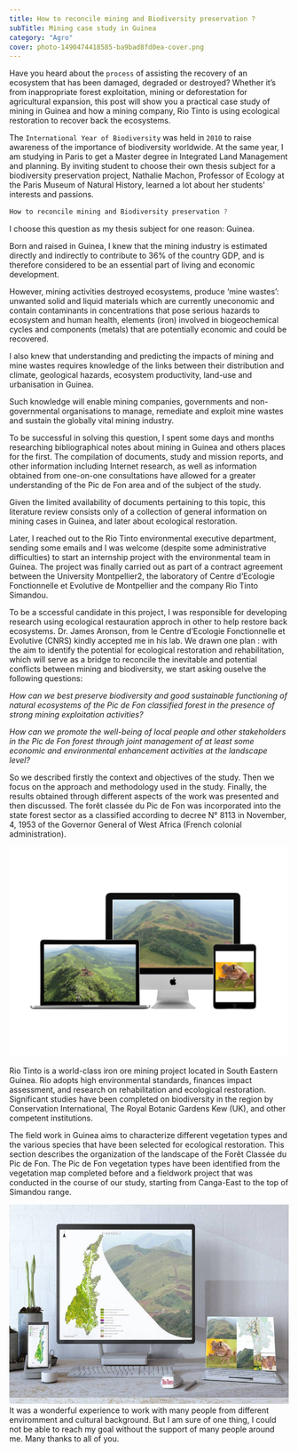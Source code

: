 ```yaml
---
title: How to reconcile mining and Biodiversity preservation ?
subTitle: Mining case study in Guinea
category: "Agro"
cover: photo-1490474418585-ba9bad8fd0ea-cover.png
---
```


Have you heard about the `process` of assisting the recovery of an ecosystem that has been damaged, degraded or destroyed? Whether it’s from inappropriate forest exploitation, mining or deforestation for agricultural expansion, this post will show you a practical case study of mining in Guinea and how a mining company, Rio Tinto is using ecological restoration to recover back the ecosystems.

The `International Year of Biodiversity` was held in `2010` to raise awareness of the importance of biodiversity worldwide. At the same year, I am studying in Paris to get a Master degree in Integrated Land Management and planning. By inviting student to choose their own thesis subject for a biodiversity preservation project, Nathalie Machon, Professor of Ecology at the Paris Museum of Natural History, learned a lot about her students' interests and passions.

```javascript
How to reconcile mining and Biodiversity preservation ?
```

I choose this question as my thesis subject for one reason: Guinea.

Born and raised in Guinea, I knew that the mining industry is estimated directly and indirectly to contribute to 36% of the country GDP, and is therefore considered to be an essential part of living and economic development.

However, mining activities destroyed ecosystems, produce ‘mine wastes’: unwanted solid and liquid materials which are currently uneconomic and contain contaminants in concentrations that pose serious hazards to ecosystem and human health, elements (iron) involved in biogeochemical cycles and components (metals) that are potentially economic and could be recovered.

I also knew that understanding and predicting the impacts of mining and mine wastes requires
knowledge of the links between their distribution and climate, geological hazards, ecosystem productivity, land-use and urbanisation in Guinea.

Such knowledge will enable mining companies, governments and non-governmental organisations to manage, remediate and exploit mine wastes and sustain the globally vital mining industry.

To be successful in solving this question, I spent some days and months researching bibliographical notes about mining in Guinea and others places for the first. The compilation of documents, study and mission reports, and other information including Internet research, as well as information obtained from one-on-one consultations have
allowed for a greater understanding of the Pic de Fon area and of the subject of the study.

Given the limited availability of documents pertaining to this topic, this literature review consists only of a collection of general information on mining cases in Guinea, and later about ecological restoration.

Later, I reached out to the Rio Tinto environmental executive department, sending some emails and I was welcome (despite some administrative difficulties) to start an internship project with the environmental team in Guinea.
The project was finally carried out as part of a contract agreement between the University Montpellier2, the laboratory of Centre d’Ecologie Fonctionnelle et Evolutive de Montpellier and the company Rio Tinto Simandou.

To be a sccessful candidate in this project, I was responsible for developing research using ecological restauration approch in other to help restore back ecosystems. Dr. James Aronson, from le Centre d’Ecologie Fonctionnelle et Evolutive (CNRS) kindly accepted me in his lab. We drawn one plan : with the aim to identify the potential for ecological restoration and rehabilitation, which will serve as a bridge to reconcile the inevitable and potential conflicts between mining and biodiversity, we start asking ouselve the following questions:

_How can we best preserve biodiversity and good sustainable functioning of natural ecosystems of the Pic de Fon classified forest in the presence of strong mining exploitation activities?_

_How can we promote the well-being of local people and other stakeholders in the Pic de Fon forest through joint management of at least some economic and environmental enhancement activities at the landscape level?_

So we described firstly the context and objectives of the study. Then we focus on the approach and methodology used in the study. Finally, the results obtained through different aspects of the work was presented and then discussed.
The forêt classée du Pic de Fon was incorporated into the state forest sector as a classified according to decree N° 8113 in November, 4, 1953 of the Governor General of West Africa (French colonial administration).

![unsplash.com](./photo-1490474418585-ba9bad8fd0eadfs.png)

Rio Tinto is a world-class iron ore mining project located in South Eastern Guinea. Rio adopts high environmental standards, finances impact assessment, and research on rehabilitation and ecological restoration. Significant studies have been completed on biodiversity in the region by Conservation International, The Royal Botanic Gardens Kew (UK), and other competent institutions.

The field work in Guinea aims to characterize different vegetation types and the various species that have been selected for ecological restoration. This section describes the organization of the landscape of the Forêt Classée du Pic de Fon. The Pic de Fon vegetation types have been identified from the vegetation map completed before and a fieldwork project that was conducted in the course of our study, starting from Canga-East to the top of Simandou range.

![unsplash.com](./photo-1490474418585-ba9bad8fddjdjdj.jpg)
It was a wonderful experience to work with many people from different enviromment and cultural background. But I am sure of one thing, I could not be able to reach my goal without the support of many people around me. Many thanks to all of you.
